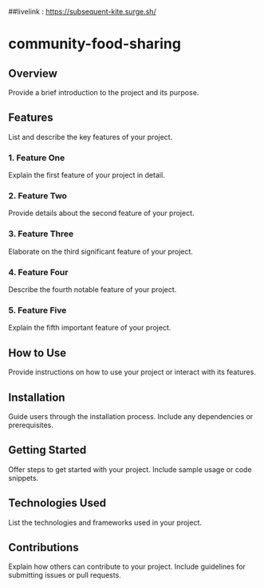 ##livelink : https://subsequent-kite.surge.sh/
# community-food-sharing

## Overview

Provide a brief introduction to the project and its purpose.

## Features

List and describe the key features of your project.

### 1. Feature One

Explain the first feature of your project in detail.

### 2. Feature Two

Provide details about the second feature of your project.

### 3. Feature Three

Elaborate on the third significant feature of your project.

### 4. Feature Four

Describe the fourth notable feature of your project.

### 5. Feature Five

Explain the fifth important feature of your project.

## How to Use

Provide instructions on how to use your project or interact with its features.

## Installation

Guide users through the installation process. Include any dependencies or prerequisites.

## Getting Started

Offer steps to get started with your project. Include sample usage or code snippets.

## Technologies Used

List the technologies and frameworks used in your project.

## Contributions

Explain how others can contribute to your project. Include guidelines for submitting issues or pull requests.

 

